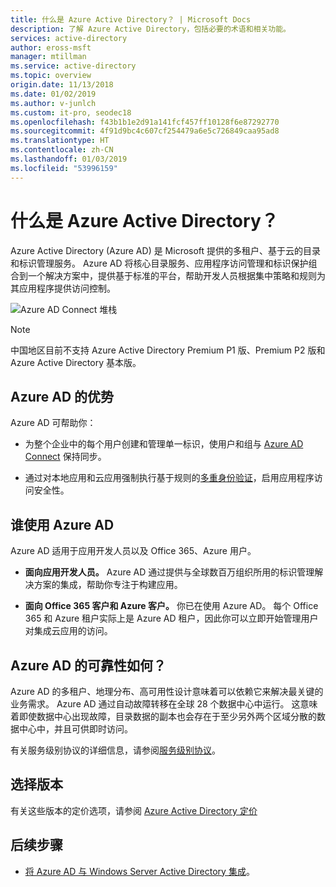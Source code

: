 ```yaml
---
title: 什么是 Azure Active Directory？ | Microsoft Docs
description: 了解 Azure Active Directory，包括必要的术语和相关功能。
services: active-directory
author: eross-msft
manager: mtillman
ms.service: active-directory
ms.topic: overview
origin.date: 11/13/2018
ms.date: 01/02/2019
ms.author: v-junlch
ms.custom: it-pro, seodec18
ms.openlocfilehash: f43b1b1e2d91a141fcf457ff10128f6e87292770
ms.sourcegitcommit: 4f91d9bc4c607cf254479a6e5c726849caa95ad8
ms.translationtype: HT
ms.contentlocale: zh-CN
ms.lasthandoff: 01/03/2019
ms.locfileid: "53996159"
---
```

# <a name="what-is-azure-active-directory"></a>什么是 Azure Active Directory？
Azure Active Directory (Azure AD) 是 Microsoft 提供的多租户、基于云的目录和标识管理服务。 Azure AD 将核心目录服务、应用程序访问管理和标识保护组合到一个解决方案中，提供基于标准的平台，帮助开发人员根据集中策略和规则为其应用程序提供访问控制。

![Azure AD Connect 堆栈](./media/active-directory-whatis/Azure_Active_Directory.png)

>[!Note]
>中国地区目前不支持 Azure Active Directory Premium P1 版、Premium P2 版和 Azure Active Directory 基本版。

## <a name="benefits-of-azure-ad"></a>Azure AD 的优势
Azure AD 可帮助你：

-   为整个企业中的每个用户创建和管理单一标识，使用户和组与 [Azure AD Connect](../connect/active-directory-aadconnect.md) 保持同步。

-   通过对本地应用和云应用强制执行基于规则的[多重身份验证](../authentication/concept-mfa-howitworks.md)，启用应用程序访问安全性。

## <a name="who-uses-azure-ad"></a>谁使用 Azure AD
Azure AD 适用于应用开发人员以及 Office 365、Azure 用户。

- **面向应用开发人员。** Azure AD 通过提供与全球数百万组织所用的标识管理解决方案的集成，帮助你专注于构建应用。

- **面向 Office 365 客户和 Azure 客户。** 你已在使用 Azure AD。 每个 Office 365 和 Azure 租户实际上是 Azure AD 租户，因此你可以立即开始管理用户对集成云应用的访问。

## <a name="how-reliable-is-azure-ad"></a>Azure AD 的可靠性如何？
Azure AD 的多租户、地理分布、高可用性设计意味着可以依赖它来解决最关键的业务需求。 Azure AD 通过自动故障转移在全球 28 个数据中心中运行。 这意味着即使数据中心出现故障，目录数据的副本也会存在于至少另外两个区域分散的数据中心中，并且可供即时访问。

有关服务级别协议的详细信息，请参阅[服务级别协议](https://www.azure.cn/support/legal/sla/)。

## <a name="choose-an-edition"></a>选择版本
有关这些版本的定价选项，请参阅 [Azure Active Directory 定价](https://www.azure.cn/pricing/details/active-directory/)


## <a name="next-steps"></a>后续步骤
- [将 Azure AD 与 Windows Server Active Directory 集成](../hybrid/how-to-connect-install-express.md)。

<!-- Update_Description: update metedata properties -->